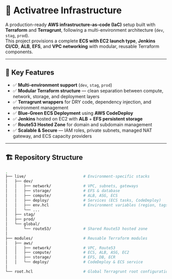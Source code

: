 # 🌿 Activatree Infrastructure

A production-ready **AWS infrastructure-as-code (IaC)** setup built with **Terraform** and **Terragrunt**, following a multi-environment architecture (`dev`, `stag`, `prod`).  
This project provisions a complete **ECS with EC2 launch type**, **Jenkins CI/CD**, **ALB**, **EFS**, and **VPC networking** with modular, reusable Terraform components.

---

## 🧩 Key Features

- ✅ **Multi-environment support** (`dev`, `stag`, `prod`)
- ✅ **Modular Terraform structure** — clean separation between compute, network, storage, and deployment layers
- ✅ **Terragrunt wrappers** for DRY code, dependency injection, and environment management
- ✅ **Blue-Green ECS Deployment** using **AWS CodeDeploy**
- ✅ **Jenkins** hosted on EC2 with **ALB** + **EFS persistent storage**
- ✅ **Route53 Hosted Zone** for domain and subdomain management
- ✅ **Scalable & Secure** — IAM roles, private subnets, managed NAT gateway, and ECS capacity providers

---

## 🏗️ Repository Structure

```bash
.
├── live/                         # Environment-specific stacks
│   ├── dev/
│   │   ├── network/              # VPC, subnets, gateways
│   │   ├── storage/              # EFS & database
│   │   ├── compute/              # ALB, ASG, ECS
│   │   ├── deploy/               # Services (ECS tasks, CodeDeploy)
│   │   ├── env.hcl               # Environment variables (region, tags, etc.)
│   │   └── ...
│   ├── stag/
│   ├── prod/
│   └── global/
│       └── route53/              # Shared Route53 hosted zone
│
├── modules/                      # Reusable Terraform modules
│   ├── aws/
│   │   ├── network/              # VPC, Route53
│   │   ├── compute/              # ECS, ALB, ASG, EC2
│   │   ├── storage/              # EFS, DB, ECR
│   │   └── deploy/               # CodeDeploy & ECS service
│
└── root.hcl                      # Global Terragrunt root configuration
```
